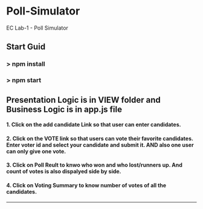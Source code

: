 # Poll-Simulator
EC Lab-1 - Poll Simulator

## Start Guid
### > npm install
### > npm start
## Presentation Logic is in VIEW folder and Business Logic is in app.js file

#### 1. Click on the add candidate Link so that user can enter candidates.
#### 2. Click on the VOTE link so that users can vote their favorite candidates. Enter voter id and select your candidate and submit it. AND also one user can only give one vote.
#### 3. Click on Poll Reult to knwo who won and who lost/runners up. And count of votes is also dispalyed side by side.
#### 4. Click on Voting Summary to know number of votes of all the candidates.


-----------------------------------------------------------------------------------------------------------------------------------------------
